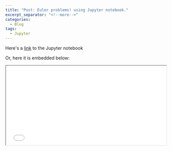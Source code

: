 ```yaml
---
title: "Post: Euler problems! using Jupyter notebook."
excerpt_separator: "<!--more-->"
categories:
  - Blog
tags:
  - Jupyter
---
```

Here's a [link](../../euler.html) to the Jupyter notebook

Or, here it is embedded below:

<iframe width="100%" height="250px" src="../../euler.html">